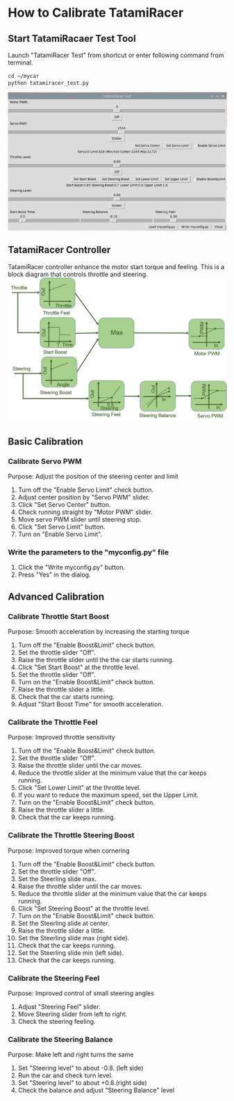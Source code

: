 # How to Calibrate TatamiRacer

## Start TatamiRacaer Test Tool  
Launch "TatamiRacer Test" from shortcut or enter following command from terminal.
~~~
cd ~/mycar
python tatamiracer_test.py
~~~

<img src="../img/tatamiracer_test.jpg" alt="" title="" width="640" height="">

## TatamiRacer Controller
TatamiRacer controller enhance the motor start torque and feeling.
This is a block diagram that controls throttle and steering.
<img src="../img/TatamiRacer_Controller.jpg" alt="" title="" width="640" height="">

## Basic Calibration
### Calibrate Servo PWM
Purpose: Adjust the position of the steering center and limit
1. Turn off the "Enable Servo Limit" check button.
2. Adjust center position by "Servo PWM" slider.
3. Click "Set Servo Center" button.
4. Check running straight by "Motor PWM" slider.
5. Move servo PWM slider until steering stop.
7. Click "Set Servo Limit" button.
8. Turn on "Enable Servo Limit".

### Write the parameters to the "myconfig.py" file
1. Click the "Write myconfig.py" button.
2. Press "Yes" in the dialog.

## Advanced Calibration
### Calibrate Throttle Start Boost
Purpose: Smooth acceleration by increasing the starting torque
1. Turn off the "Enable Boost&Limit" check button.
2. Set the throttle slider "Off".
3. Raise the throttle slider until the the car starts running.
4. Click "Set Start Boost" at the throttle level.   
5. Set the throttle slider "Off".
6. Turn on the "Enable Boost&Limit" check button.
7. Raise the throttle slider a little.
8. Check that the car starts running.
9. Adjust "Start Boost Time" for smooth acceleration.

### Calibrate the Throttle Feel
Purpose: Improved throttle sensitivity
1. Turn off the "Enable Boost&Limit" check button.
2. Set the throttle slider "Off".
3. Raise the throttle slider until the car moves.
4. Reduce the throttle slider at the minimum value that the car keeps running.
5. Click "Set Lower Limit" at the throttle level.
6. If you want to reduce the maximum speed, set the Upper Limit.
7. Turn on the "Enable Boost&Limit" check button.
8. Raise the throttle slider a little.
9. Check that the car keeps running.

### Calibrate the Throttle Steering Boost
Purpose: Improved torque when cornering
1. Turn off the "Enable Boost&Limit" check button.
2. Set the throttle slider "Off".
3. Set the Steerling slide max.
4. Raise the throttle slider until the car moves.
5. Reduce the throttle slider at the minimum value that the car keeps running.
6. Click "Set Steering Boost" at the throttle level.
7. Turn on the "Enable Boost&Limit" check button.
8. Set the Steerling slide at center.
9. Raise the throttle slider a little.
10. Set the Steerling slide max (right side).
11. Check that the car keeps running.
12. Set the Steerling slide min (left side).
13. Check that the car keeps running.

### Calibrate the Steering Feel
Purpose: Improved control of small steering angles
1. Adjust "Steering Feel" slider.
2. Move Steering slider from left to right.
3. Check the steering feeling.

### Calibrate the Steering Balance
Purpose: Make left and right turns the same
1. Set "Steering level" to about -0.8. (left side)
2. Run the car and check turn level.
3. Set "Steering level" to about +0.8.(right side)
4. Check the balance and adjust "Steering Balance" level


